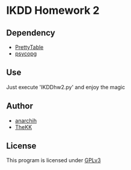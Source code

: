IKDD Homework 2
===============

Dependency
-------
* [PrettyTable](https://code.google.com/p/prettytable)
* [psycopg](http://initd.org/psycopg/)

Use
-----
Just execute 'IKDDhw2.py' and enjoy the magic

Author
------
* [anarchih](https://github.com/anarchih)
* [TheKK](https://github.com/thekk)

License
-------
This program is licensed under [GPLv3](http://www.gnu.org/licenses/gpl-3.0.html)
